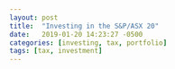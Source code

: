 ```yaml
---
layout: post
title:  "Investing in the S&P/ASX 20"
date:   2019-01-20 14:23:27 -0500
categories: [investing, tax, portfolio]
tags: [tax, investment]
---
```

